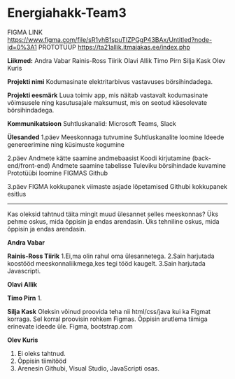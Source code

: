 # Energiahakk-Team3
 
FIGMA LINK https://www.figma.com/file/sR1vhB1spuTIZPGgP43BAx/Untitled?node-id=0%3A1
PROTOTÜÜP https://ta21allik.itmajakas.ee/index.php 

**Liikmed:**
Andra Vabar
Rainis-Ross Tiirik
Olavi Allik
Timo Pirn
Silja Kask
Olev Kuris

**Projekti nimi** 
Kodumasinate elektritarbivus vastavuses börsihindadega.

**Projekti eesmärk**
Luua toimiv app, mis näitab vastavalt kodumasinate võimsusele ning kasutusajale maksumust, mis on seotud käesolevate börsihindadega.

**Kommunikatsioon**
Suhtluskanalid: Microsoft Teams, Slack

**Ülesanded**
1.päev
Meeskonnaga tutvumine
Suhtluskanalite loomine
Ideede genereerimine ning küsimuste kogumine

2.päev
Andmete kätte saamine andmebaasist
Koodi kirjutamine (back-end/front-end)
Andmete saamine tabelisse
Tuleviku börsihindade kuvamine
Prototüübi loomine FIGMAS
Github

3.päev
FIGMA kokkupanek
viimaste asjade lõpetamised
Githubi kokkupanek
esitlus

-----------
Kas oleksid tahtnud täita mingit muud ülesannet selles meeskonnas?
Üks pehme oskus, mida õppisin ja endas arendasin.
Üks tehniline oskus, mida õppisin ja endas arendasin.

**Andra Vabar**


**Rainis-Ross Tiirik**
1.Ei,ma olin rahul oma ülesannetega.
2.Sain harjutada koostööd meeskonnaliikmega,kes tegi tööd kaugelt.
3.Sain harjutada Javascripti.

**Olavi Allik**

**Timo Pirn**
1. 

**Silja Kask**
Oleksin võinud proovida teha nii html/css/java kui ka Figmat korraga. Sel korral proovisin rohkem Figmas.
Õppisin arutlema tiimiga erinevate ideede üle. 
Figma, bootstrap.com

**Olev Kuris**
1. Ei oleks tahtnud.
2. Õppisin tiimitööd
3. Arenesin Githubi, Visual Studio, JavaScripti osas.
